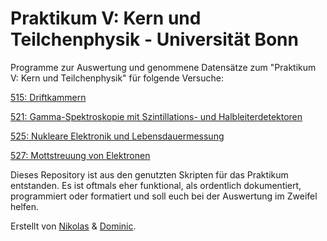 # Praktikum V: Kern und Teilchenphysik - Universität Bonn
Programme zur Auswertung und genommene Datensätze zum "Praktikum V: Kern und Teilchenphysik" für folgende Versuche:

[515: Driftkammern](https://github.com/dschuechter/PraktikumVPublic/tree/master/Versuch_515)

[521: Gamma-Spektroskopie mit Szintillations- und Halbleiterdetektoren](https://github.com/dschuechter/PraktikumVPublic/tree/master/Versuch_521)

[525: Nukleare Elektronik und Lebensdauermessung](https://github.com/dschuechter/PraktikumVPublic/tree/master/Versuch_525)

[527: Mottstreuung von Elektronen](https://github.com/dschuechter/PraktikumVPublic/tree/master/Versuch_527)


Dieses Repository ist aus den genutzten Skripten für das Praktikum entstanden. Es ist oftmals eher funktional, als ordentlich dokumentiert, programmiert oder formatiert und soll euch bei der Auswertung im Zweifel helfen. 

Erstellt von [Nikolas](https://github.com/N1P4) & [Dominic](https://github.com/dschuechter).
